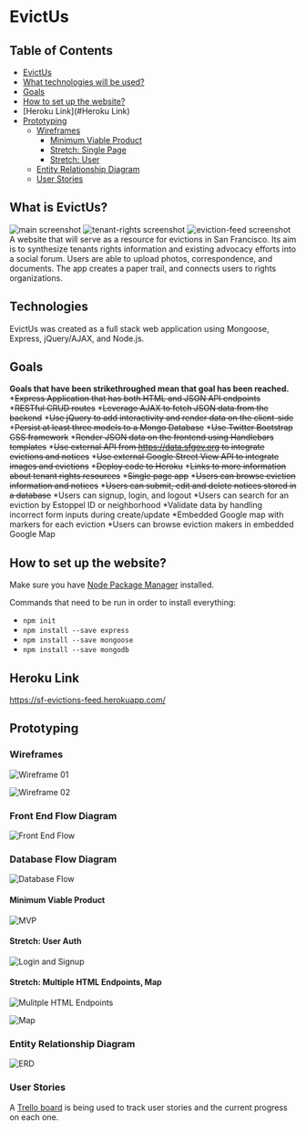 # EvictUs

## Table of Contents

  * [EvictUs](#what-is-evictus?)
  * [What technologies will be used?](#what-technologies-will-be-used?)
  * [Goals](#goals)
  * [How to set up the website?](#how-to-set-up-the-website?)
  * [Heroku Link](#Heroku Link)
  * [Prototyping](#prototyping)
    * [Wireframes](#wireframes)
      * [Minimum Viable Product](#minimum-viable-product)
      * [Stretch: Single Page](#stretch-single-page)
      * [Stretch: User](#stretch-user)
    * [Entity Relationship Diagram](#entity-relationship-diagram)
    * [User Stories](#user-stories)

## What is EvictUs?

![main screenshot](https://github.com/isangieri/project-01/blob/master/public/images/main-content-shot.png)
![tenant-rights screenshot](https://github.com/isangieri/project-01/blob/master/public/images/tenant-rights-content.png)
![eviction-feed screenshot](https://github.com/isangieri/project-01/blob/master/public/images/eviction-feed-content.png)
A website that will serve as a resource for evictions in San Francisco.  Its aim is to synthesize tenants rights information and existing advocacy efforts into a social forum. Users are able to upload photos, correspondence, and documents. The app creates a paper trail, and connects users to rights organizations.

## Technologies

EvictUs was created as a full stack web application using Mongoose, Express, jQuery/AJAX, and Node.js.

## Goals

**Goals that have been strikethroughed mean that goal has been reached.**
*~~Express Application that has both HTML and JSON API endpoints~~
*~~RESTful CRUD routes~~
*~~Leverage AJAX to fetch JSON data from the backend~~
*~~Use jQuery to add interactivity and render data on the client-side~~
*~~Persist at least three models to a Mongo Database~~
*~~Use Twitter Bootstrap CSS framework~~
*~~Render JSON data on the frontend using Handlebars templates~~
*~~Use external API from https://data.sfgov.org to integrate evictions and notices~~
*~~Use external Google Street View API to integrate images and evictions~~
*~~Deploy code to Heroku~~
*~~Links to more information about tenant rights resources~~
*~~Single page app~~
*~~Users can browse eviction information and notices~~
*~~Users can submit, edit and delete notices stored in a database~~
*Users can signup, login, and logout
*Users can search for an eviction by Estoppel ID or neighborhood
*Validate data by handling incorrect form inputs during create/update
*Embedded Google map with markers for each eviction
*Users can browse eviction makers in embedded Google Map


## How to set up the website?

Make sure you have [Node Package Manager](https://www.npmjs.com/) installed.

Commands that need to be run in order to install everything:
* `npm init`
* `npm install --save express`
* `npm install --save mongoose`
* `npm install --save mongodb`

## Heroku Link

https://sf-evictions-feed.herokuapp.com/

## Prototyping

### Wireframes

![Wireframe 01](https://raw.githubusercontent.com/isangieri/project-01/master/public/images/IMG_20151210_165526.jpg)

![Wireframe 02](https://github.com/isangieri/project-01/blob/master/public/images/IMG_20151215_220235.jpg)

### Front End Flow Diagram

![Front End Flow](https://github.com/isangieri/project-01/blob/master/public/images/IMG_20151210_173251.jpg)

### Database Flow Diagram

![Database Flow](https://github.com/isangieri/project-01/blob/master/public/images/IMG_20151212_185737.jpg)

#### Minimum Viable Product

![MVP](https://raw.githubusercontent.com/isangieri/project-01/master/public/images/MVP.png)

#### Stretch: User Auth

![Login and Signup](https://image.png)

#### Stretch: Multiple HTML Endpoints, Map

![Mulitple HTML Endpoints](https://image.png)

![Map](https://image.png)

### Entity Relationship Diagram

![ERD](https://github.com/isangieri/project-01/blob/master/public/images/ERD.png)

### User Stories

A [Trello board](https://trello.com/) is being used to track user stories and the current progress on each one.